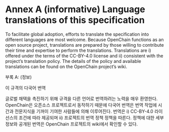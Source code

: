 # Annex A (informative) Language translations of this specification

To facilitate global adoption, efforts to translate the specification into different languages are most welcome. Because OpenChain functions as an open source project, translations are prepared by those willing to contribute their time and expertise to perform the translations. Translations are i) offered under the terms of the CC-BY-4.0 license and ii) consistent with the project’s translation policy. The details of the policy and available translations can be found on the OpenChain project’s wiki.

부록 A: (정보) 

이 규격의 다국어 번역

글로벌 채택을 촉진하기 위해 규격을 다른 언어로 번역하려는 노력을 매우 환영한다. OpenChain은 오픈소스 프로젝트로서 동작하기 때문에 다국어 번역은 번역 작업에 시간과 전문지식을 기꺼이 기여한 사람들에 의해 이루어진다. 번역은 i) CC-BY-4.0 라이선스의 조건에 따라 제공되며 ii) 프로젝트의 번역 정책 정책을 따른다. 정책에 대한 세부 정보와 공개된 번역은 OpenChain 프로젝트의 wiki에서 확인할 수 있다.
